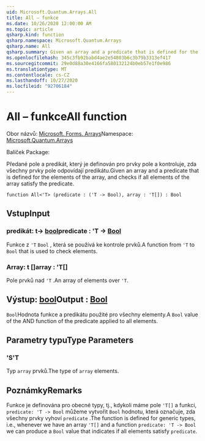 ```yaml
---
uid: Microsoft.Quantum.Arrays.All
title: All – funkce
ms.date: 10/26/2020 12:00:00 AM
ms.topic: article
qsharp.kind: function
qsharp.namespace: Microsoft.Quantum.Arrays
qsharp.name: All
qsharp.summary: Given an array and a predicate that is defined for the elements of the array, and checks if all elements of the array satisfy the predicate.
ms.openlocfilehash: 345c3fb92babd4ae2e54803b6c3b79b3313ef417
ms.sourcegitcommit: 29e0d88a30e4166fa580132124b0eb57e1f0e986
ms.translationtype: MT
ms.contentlocale: cs-CZ
ms.lasthandoff: 10/27/2020
ms.locfileid: "92706184"
---
```

# <a name="all-function"></a><span data-ttu-id="361ff-102">All – funkce</span><span class="sxs-lookup"><span data-stu-id="361ff-102">All function</span></span>

<span data-ttu-id="361ff-103">Obor názvů: [Microsoft. Forms. Arrays](xref:Microsoft.Quantum.Arrays)</span><span class="sxs-lookup"><span data-stu-id="361ff-103">Namespace: [Microsoft.Quantum.Arrays](xref:Microsoft.Quantum.Arrays)</span></span>

<span data-ttu-id="361ff-104">Balíček [](https://nuget.org/packages/)</span><span class="sxs-lookup"><span data-stu-id="361ff-104">Package: [](https://nuget.org/packages/)</span></span>


<span data-ttu-id="361ff-105">Předané pole a predikát, který je definován pro prvky pole a kontroluje, zda všechny prvky pole odpovídají predikátu.</span><span class="sxs-lookup"><span data-stu-id="361ff-105">Given an array and a predicate that is defined for the elements of the array, and checks if all elements of the array satisfy the predicate.</span></span>

```qsharp
function All<'T> (predicate : ('T -> Bool), array : 'T[]) : Bool
```


## <a name="input"></a><span data-ttu-id="361ff-106">Vstup</span><span class="sxs-lookup"><span data-stu-id="361ff-106">Input</span></span>

### <a name="predicate--t---bool"></a><span data-ttu-id="361ff-107">predikát: t-> [bool](xref:microsoft.quantum.lang-ref.bool)</span><span class="sxs-lookup"><span data-stu-id="361ff-107">predicate : 'T -> [Bool](xref:microsoft.quantum.lang-ref.bool)</span></span>

<span data-ttu-id="361ff-108">Funkce z `'T` `Bool` , která se používá ke kontrole prvků.</span><span class="sxs-lookup"><span data-stu-id="361ff-108">A function from `'T` to `Bool` that is used to check elements.</span></span>


### <a name="array--t"></a><span data-ttu-id="361ff-109">Array: t []</span><span class="sxs-lookup"><span data-stu-id="361ff-109">array : 'T[]</span></span>

<span data-ttu-id="361ff-110">Pole prvků nad `'T` .</span><span class="sxs-lookup"><span data-stu-id="361ff-110">An array of elements over `'T`.</span></span>



## <a name="output--bool"></a><span data-ttu-id="361ff-111">Výstup: [bool](xref:microsoft.quantum.lang-ref.bool)</span><span class="sxs-lookup"><span data-stu-id="361ff-111">Output : [Bool](xref:microsoft.quantum.lang-ref.bool)</span></span>

<span data-ttu-id="361ff-112">`Bool`Hodnota funkce a predikátu použité pro všechny elementy.</span><span class="sxs-lookup"><span data-stu-id="361ff-112">A `Bool` value of the AND function of the predicate applied to all elements.</span></span>

## <a name="type-parameters"></a><span data-ttu-id="361ff-113">Parametry typu</span><span class="sxs-lookup"><span data-stu-id="361ff-113">Type Parameters</span></span>

### <a name="t"></a><span data-ttu-id="361ff-114">'S</span><span class="sxs-lookup"><span data-stu-id="361ff-114">'T</span></span>

<span data-ttu-id="361ff-115">Typ `array` prvků.</span><span class="sxs-lookup"><span data-stu-id="361ff-115">The type of `array` elements.</span></span>

## <a name="remarks"></a><span data-ttu-id="361ff-116">Poznámky</span><span class="sxs-lookup"><span data-stu-id="361ff-116">Remarks</span></span>

<span data-ttu-id="361ff-117">Funkce je definována pro obecné typy, tj., kdykoli máme pole `'T[]` a funkci, `predicate: 'T -> Bool` můžeme vytvořit `Bool` hodnotu, která označuje, zda všechny prvky vyhoví `predicate` .</span><span class="sxs-lookup"><span data-stu-id="361ff-117">The function is defined for generic types, i.e., whenever we have an array `'T[]` and a function `predicate: 'T -> Bool` we can produce a `Bool` value that indicates if all elements satisfy `predicate`.</span></span>